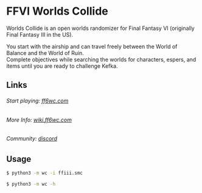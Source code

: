 # FFVI Worlds Collide
Worlds Collide is an open worlds randomizer for Final Fantasy VI (originally Final Fantasy III in the US).

You start with the airship and can travel freely between the World of Balance and the World of Ruin.  
Complete objectives while searching the worlds for characters, espers, and items until you are ready to challenge Kefka.

## Links

###### Start playing: [ff6wc.com](https://www.ff6wc.com)
###### More Info: [wiki.ff6wc.com](https://wiki.ff6wc.com)
###### Community: [discord](https://discord.gg/5MPeng5)

## Usage

```sh
$ python3 -m wc -i ffiii.smc
```

```sh
$ python3 -m wc -h
```
